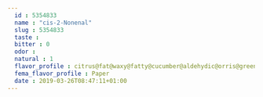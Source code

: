 ```yaml
---
  id : 5354833
  name : "cis-2-Nonenal"
  slug : 5354833
  taste : 
  bitter : 0
  odor : 
  natural : 1
  flavor_profile : citrus@fat@waxy@fatty@cucumber@aldehydic@orris@green
  fema_flavor_profile : Paper
  date : 2019-03-26T08:47:11+01:00
---
```



